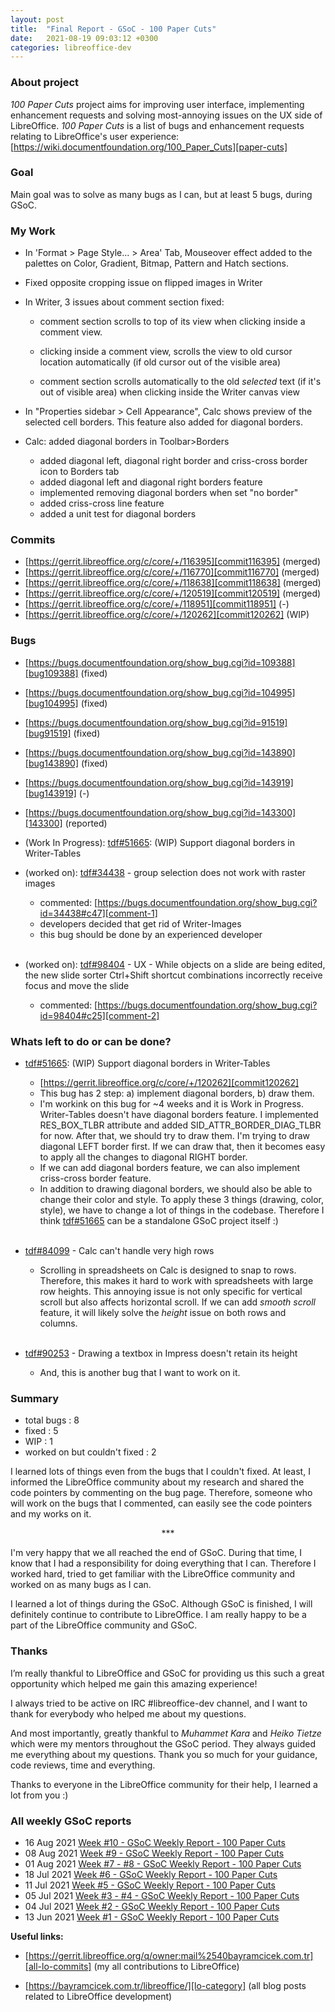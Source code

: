 ```yaml
---
layout: post
title:  "Final Report - GSoC - 100 Paper Cuts"
date:   2021-08-19 09:03:12 +0300
categories: libreoffice-dev
---
```


### About project

_100 Paper Cuts_ project aims for improving user interface, implementing enhancement requests and solving most-annoying issues on the UX side of LibreOffice. _100 Paper Cuts_ is a list of bugs and enhancement requests relating to LibreOffice's user experience: [https://wiki.documentfoundation.org/100_Paper_Cuts][paper-cuts]

### Goal

Main goal was to solve as many bugs as I can, but at least 5 bugs, during GSoC.  


### My Work

- In 'Format > Page Style... > Area' Tab, Mouseover effect added to the palettes on Color, Gradient, Bitmap, Pattern and Hatch sections.

- Fixed opposite cropping issue on flipped images in Writer

- In Writer, 3 issues about comment section fixed:

	- comment section scrolls to top of its view
	when clicking inside a comment view.

	- clicking inside a comment view, scrolls the
	view to old cursor location automatically
	(if old cursor out of the visible area)

	- comment section scrolls automatically to the
	old *selected* text (if it's out of visible area)
	when clicking inside the Writer canvas view

- In "Properties sidebar > Cell Appearance", Calc shows preview of the selected cell borders. This feature also added for diagonal borders.

- Calc: added diagonal borders in Toolbar>Borders
	- added diagonal left, diagonal right border and criss-cross border icon to Borders tab
	- added diagonal left and diagonal right borders feature
	- implemented removing diagonal borders when set "no border"
	- added criss-cross line feature
	- added a unit test for diagonal borders

### Commits

- [https://gerrit.libreoffice.org/c/core/+/116395][commit116395] (merged)
- [https://gerrit.libreoffice.org/c/core/+/116770][commit116770] (merged)
- [https://gerrit.libreoffice.org/c/core/+/118638][commit118638] (merged)
- [https://gerrit.libreoffice.org/c/core/+/120519][commit120519] (merged)
- [https://gerrit.libreoffice.org/c/core/+/118951][commit118951] (-)
- [https://gerrit.libreoffice.org/c/core/+/120262][commit120262] (WIP)

### Bugs

- [https://bugs.documentfoundation.org/show_bug.cgi?id=109388][bug109388] (fixed)
- [https://bugs.documentfoundation.org/show_bug.cgi?id=104995][bug104995] (fixed)
- [https://bugs.documentfoundation.org/show_bug.cgi?id=91519][bug91519] (fixed)
- [https://bugs.documentfoundation.org/show_bug.cgi?id=143890][bug143890] (fixed)
- [https://bugs.documentfoundation.org/show_bug.cgi?id=143919][bug143919] (-)

- [https://bugs.documentfoundation.org/show_bug.cgi?id=143300][143300] (reported)

- (Work In Progress): [tdf#51665][tdf#51665]: (WIP) Support diagonal borders in Writer-Tables

- (worked on): [tdf#34438][tdf#34438] - group selection does not work with raster images
	- commented: [https://bugs.documentfoundation.org/show_bug.cgi?id=34438#c47][comment-1]
	- developers decided that get rid of Writer-Images
	- this bug should be done by an experienced developer<br><br>

- (worked on): [tdf#98404][tdf#98404] - UX - While objects on a slide are being edited, the new slide sorter Ctrl+Shift shortcut combinations incorrectly receive focus and move the slide
	- commented: [https://bugs.documentfoundation.org/show_bug.cgi?id=98404#c25][comment-2]


### Whats left to do or can be done?

- [tdf#51665][tdf#51665]: (WIP) Support diagonal borders in Writer-Tables
	- [https://gerrit.libreoffice.org/c/core/+/120262][commit120262]
	- This bug has 2 step: a) implement diagonal borders, b) draw them.
	- I'm workink on this bug for ~4 weeks and it is Work in Progress. Writer-Tables doesn't have diagonal borders feature. I implemented RES_BOX_TLBR attribute and added SID_ATTR_BORDER_DIAG_TLBR for now. After that, we should try to draw them. I'm trying to draw diagonal LEFT border first. If we can draw that, then it becomes easy to apply all the changes to diagonal RIGHT border.
	- If we can add diagonal borders feature, we can also implement criss-cross border feature.
	- In addition to drawing diagonal borders, we should also be able to change their color and style. To apply these 3 things (drawing, color, style), we have to change a lot of things in the codebase. Therefore I think [tdf#51665][tdf#51665] can be a standalone GSoC project itself :) <br><br>

- [tdf#84099][tdf#84099] - Calc can't handle very high rows
	- Scrolling in spreadsheets on Calc is designed to snap to rows. Therefore, this makes it hard to work with spreadsheets with large row heights. This annoying issue is not only specific for vertical scroll but also affects horizontal scroll. If we can add _smooth scroll_ feature, it will likely solve the *height* issue on both rows and columns. <br><br>	

- [tdf#90253][tdf#90253] - Drawing a textbox in Impress doesn't retain its height
	- And, this is another bug that I want to work on it.

### Summary

- total bugs : 8
- fixed : 5
- WIP : 1
- worked on but couldn't fixed : 2

I learned lots of things even from the bugs that I couldn't fixed. At least, I informed the LibreOffice community about my research and shared the code pointers by commenting on the bug page. Therefore, someone who will work on the bugs that I commented, can easily see the code pointers and my works on it.

<p align="center">
    ***
</p>

I'm very happy that we all reached the end of GSoC. During that time, I know that I had a responsibility for doing everything that I can. Therefore I worked hard, tried to get familiar with the LibreOffice community and worked on as many bugs as I can.

I learned a lot of things during the GSoC. Although GSoC is finished, I will definitely continue to contribute to LibreOffice. I am really happy to be a part of the LibreOffice community and GSoC.

### Thanks

I’m really thankful to LibreOffice and GSoC for providing us this such a great opportunity which helped me gain this amazing experience!

I always tried to be active on IRC #libreoffice-dev channel, and I want to thank for everybody who helped me about my questions.

And most importantly, greatly thankful to _Muhammet Kara_ and _Heiko Tietze_ which were my mentors throughout the GSoC period. They always guided me everything about my questions. Thank you so much for your guidance, code reviews, time and everything.

Thanks to everyone in the LibreOffice community for their help, I learned a lot from you :)

### All weekly GSoC reports

- 16 Aug 2021   [Week #10 - GSoC Weekly Report - 100 Paper Cuts][w10]
- 08 Aug 2021   [Week #9 - GSoC Weekly Report - 100 Paper Cuts][w9]
- 01 Aug 2021   [Week #7 - #8 - GSoC Weekly Report - 100 Paper Cuts][w7-8]
- 18 Jul 2021   [Week #6 - GSoC Weekly Report - 100 Paper Cuts][w6]
- 11 Jul 2021   [Week #5 - GSoC Weekly Report - 100 Paper Cuts][w5]
- 05 Jul 2021   [Week #3 - #4 - GSoC Weekly Report - 100 Paper Cuts][w3-4]
- 04 Jul 2021   [Week #2 - GSoC Weekly Report - 100 Paper Cuts][w2]
- 13 Jun 2021   [Week #1 - GSoC Weekly Report - 100 Paper Cuts][w1]

**Useful links:**

- [https://gerrit.libreoffice.org/q/owner:mail%2540bayramcicek.com.tr][all-lo-commits] (my all contributions to LibreOffice)

- [https://bayramcicek.com.tr/libreoffice/][lo-category] (all blog posts related to LibreOffice development)

[paper-cuts]: https://wiki.documentfoundation.org/100_Paper_Cuts

[commit116395]: https://gerrit.libreoffice.org/c/core/+/116395
[commit116770]: https://gerrit.libreoffice.org/c/core/+/116770
[commit118638]: https://gerrit.libreoffice.org/c/core/+/118638
[commit120519]: https://gerrit.libreoffice.org/c/core/+/120519
[commit118951]: https://gerrit.libreoffice.org/c/core/+/118951
[commit120262]: https://gerrit.libreoffice.org/c/core/+/120262

[bug109388]: https://bugs.documentfoundation.org/show_bug.cgi?id=109388
[bug104995]: https://bugs.documentfoundation.org/show_bug.cgi?id=104995
[bug91519]: https://bugs.documentfoundation.org/show_bug.cgi?id=91519
[bug143890]: https://bugs.documentfoundation.org/show_bug.cgi?id=143890
[bug143919]: https://bugs.documentfoundation.org/show_bug.cgi?id=143919

[143300]: https://bugs.documentfoundation.org/show_bug.cgi?id=143300

[tdf#51665]: https://bugs.documentfoundation.org/show_bug.cgi?id=51665
[tdf#84099]: https://bugs.documentfoundation.org/show_bug.cgi?id=84099
[tdf#90253]: https://bugs.documentfoundation.org/show_bug.cgi?id=90253

[tdf#34438]: https://bugs.documentfoundation.org/show_bug.cgi?id=34438
[comment-1]: https://bugs.documentfoundation.org/show_bug.cgi?id=34438#c47
[tdf#98404]: https://bugs.documentfoundation.org/show_bug.cgi?id=98404
[comment-2]: https://bugs.documentfoundation.org/show_bug.cgi?id=98404#c25

[w1]: https://bayramcicek.com.tr/libreoffice-dev/2021/06/13/week-01-gsoc.html
[w2]: https://bayramcicek.com.tr/libreoffice-dev/2021/07/04/week-02-gsoc.html
[w3-4]: https://bayramcicek.com.tr/libreoffice-dev/2021/07/05/week-03-04-gsoc.html
[w5]: https://bayramcicek.com.tr/libreoffice-dev/2021/07/11/week-05-gsoc.html
[w6]: https://bayramcicek.com.tr/libreoffice-dev/2021/07/18/week-06-gsoc.html
[w7-8]: https://bayramcicek.com.tr/libreoffice-dev/2021/08/01/week-07-08-gsoc.html
[w9]: https://bayramcicek.com.tr/libreoffice-dev/2021/08/08/week-09-gsoc.html
[w10]: https://bayramcicek.com.tr/libreoffice-dev/2021/08/16/week-10-gsoc.html

[all-lo-commits]: https://gerrit.libreoffice.org/q/owner:mail%2540bayramcicek.com.tr
[lo-category]: https://bayramcicek.com.tr/libreoffice/